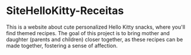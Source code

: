 # SiteHelloKitty-Receitas
This is a website about cute personalized Hello Kitty snacks, where you'll find themed recipes.  The goal of this project is to bring mother and daughter (parents and children) closer together, as these recipes can be made together, fostering a sense of affection.
